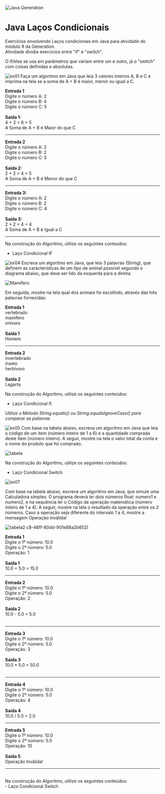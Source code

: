 ![Java Generation](https://github.com/BiaAkemi/Java-Sololearn-projects/assets/145511213/a144b02a-ca32-4924-b811-addeff84210a)

# Java Laços Condicionais
Exercícios envolvendo Laços condicionais em Java para atividade do módulo 9 da Generation. <br>
Atividade dividia exercícios entre "if" e "switch".

O if/else se usa em parâmetros que variam entre um e outro, já o "switch" com coisas definidas e absolutas.

![ex01](https://github.com/BiaAkemi/Java-Lacos-Condicionais/assets/145511213/cbbe6e4c-13e2-4f9b-b3f9-97c5899e1e99)
Faça um algoritmo em Java que leia 3 valores inteiros A, B e C e imprima na tela se a soma de A + B é maior, menor ou igual a C.<br>

**Entrada 1**<br> 
Digite o número A: 2<br>
Digite o número B: 4<br>
Digite o número C: 5<br>
<br>
**Saída 1:**<br>
4 + 2 = 6 > 5<br>
A Soma de A + B é Maior do que C<br>

----------------

**Entrada 2**<br>
Digite o número A: 2<br>
Digite o número B: 2<br>
Digite o número C: 5<br>
<br>
**Saída 2:**<br>
2 + 2 = 4 < 5<br>
A Soma de A + B é Menor do que C<br>

----------------

**Entrada 3:**<br>
Digite o número A: 2<br>
Digite o número B: 2<br>
Digite o número C: 4<br>
<br>
**Saída 3:**<br>
2 + 2 = 4 = 4<br>
A Soma de A + B é Igual a C<br>

----------------
Na construção do Algoritmo, utilize os seguintes conteúdos:
- Laço Condicional IF

![ex04](https://github.com/BiaAkemi/Java-Lacos-Condicionais/assets/145511213/224c72b0-434d-4cb9-8c0d-dcfe7502c548)
Escreva um algoritmo em Java, que leia 3 palavras (String), que definem as características de um tipo de animal possível segundo o diagrama abaixo, que deve ser lido da esquerda para a direita.

![Mamífero](https://github.com/BiaAkemi/Java-Lacos-Condicionais/assets/145511213/a130e73f-70c8-46ff-80dd-901e88a2b652)

Em seguida, mostre na tela qual dos animais foi escolhido, através das três palavras fornecidas: 

**Entrada 1**<br>
vertebrado<br>
mamífero<br>
onívoro<br>
<br>
**Saída 1**<br>
Homem

----------------

**Entrada 2**<br>
invertebrado<br>
inseto<br>
herbívoro<br>
<br>
**Saída 2**<br>
Lagarta<br>

Na construção do Algoritmo, utilize os seguintes conteúdos:
- Laço Condicional If.

*Utilize o Método String.equals() ou String.equalsIgnoreCase() para comparar as palavras*

![ex05](https://github.com/BiaAkemi/Java-Lacos-Condicionais/assets/145511213/429e124b-5f2b-4915-957f-a512334d8101)
Com base na tabela abaixo, escreva um algoritmo em Java que leia o código de um item (número inteiro de 1 a 6) e a quantidade comprada deste item (número inteiro). A seguir, mostre na tela o valor total da conta e o nome do produto que foi comprado.

![tabela](https://github.com/BiaAkemi/Java-Lacos-Condicionais/assets/145511213/f08a0384-df49-475b-a7f3-848b20df03f5-Condicionais/assets/145511213/a130e73f-70c8-46ff-80dd-901e88a2b652)

Na construção do Algoritmo, utilize os seguintes conteúdos:
- Laço Condicional Switch


![ex07](https://github.com/BiaAkemi/Java-Lacos-Condicionais/assets/145511213/8f592be1-f453-4265-8cfe-63b42b9a25cd)

Com base na tabela abaixo, escreva um algoritmo em Java, que simule uma Calculadora simples. O programa deverá ler dois números float: numero1 e numero2, e na sequência ler o Código da operação matemática (número inteiro de 1 a 4). A seguir, mostre na tela o resultado da operação entre os 2 números. Caso a operação seja diferente do intervalo 1 a 4, mostre a mensagem Operação Inválida!

![tabela2](https://github.com/BiaAkemi/Java-Lacos-Condicionais/assets/145511213/83bd2cbb-aac6-4042-a7e7-e704037873a2)
c8-46ff-80dd-901e88a2b652)

**Entrada 1** <br>
Digite o 1º número: 10.0<br>
Digite o 2º número: 5.0<br>
Operação: 1<br>
<br>
**Saída 1** <br>
10.0 + 5.0 = 15.0<br>

----------------

**Entrada 2**<br>
Digite o 1º número: 10.0<br>
Digite o 2º número: 5.0<br>
Operação: 2<br>
<br>
**Saída 2**<br>
10.0 - 5.0 = 5.0<br>
<br>

----------------
**Entrada 3**<br>
Digite o 1º número: 10.0<br>
Digite o 2º número: 5.0<br>
Operação: 3<br>
<br>
**Saída 3**<br>
10.0 * 5.0 = 50.0<br>
<br>

----------------

**Entrada 4**<br>
Digite o 1º número: 10.0<br>
Digite o 2º número: 5.0<br>
Operação: 4<br>
<br>
**Saída 4**<br>
10.0 / 5.0 = 2.0<br>


----------------

**Entrada 5**<br>
Digite o 1º número: 10.0<br>
Digite o 2º número: 5.0<br>
Operação: 10<br>
<br>
**Saída 5**<br>
Operação Inválida!

----------------

<br>
Na construção do Algoritmo, utilize os seguintes conteúdos:
<br>- Laço Condicional Switch



     
